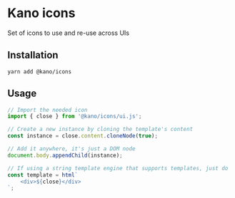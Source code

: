 # Kano icons

Set of icons to use and re-use across UIs

## Installation

```
yarn add @kano/icons
```

## Usage

```js
// Import the needed icon
import { close } from '@kano/icons/ui.js';

// Create a new instance by cloning the template's content
const instance = close.content.cloneNode(true);

// Add it anywhere, it's just a DOM node
document.body.appendChild(instance);

// If using a string template engine that supports templates, just do
const template = html`
    <div>${close}</div>
`;
```